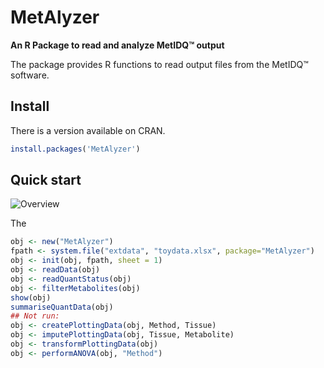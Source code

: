 MetAlyzer
========

**An R Package to read and analyze MetIDQ:tm: output**

The package provides R functions to read output files from the MetIDQ:tm: software. 

## Install

There is a version available on CRAN.

```r
install.packages('MetAlyzer')
```

## Quick start

![Overview](inst/images/MetAlyzer_overview.png)

The 

```r
obj <- new("MetAlyzer")
fpath <- system.file("extdata", "toydata.xlsx", package="MetAlyzer")
obj <- init(obj, fpath, sheet = 1)
obj <- readData(obj)
obj <- readQuantStatus(obj)
obj <- filterMetabolites(obj)
show(obj)
summariseQuantData(obj)
## Not run: 
obj <- createPlottingData(obj, Method, Tissue)
obj <- imputePlottingData(obj, Tissue, Metabolite)
obj <- transformPlottingData(obj)
obj <- performANOVA(obj, "Method")
```



